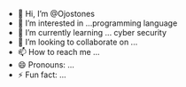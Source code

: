 - 👋 Hi, I’m @Ojostones
- 👀 I’m interested in ...programming language 
- 🌱 I’m currently learning ... cyber security 
- 💞️ I’m looking to collaborate on ...
- 📫 How to reach me ...
- 😄 Pronouns: ...
- ⚡ Fun fact: ...

<!---
Ojostones/Ojostones is a ✨ special ✨ repository because its `README.md` (this file) appears on your GitHub profile.
You can click the Preview link to take a look at your changes.
--->
